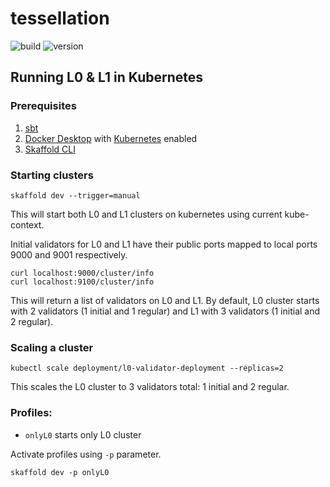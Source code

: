 tessellation
===========

![build](https://img.shields.io/github/workflow/status/Constellation-Labs/tessellation/Create%20Release?label=build)
![version](https://img.shields.io/github/v/release/Constellation-Labs/tessellation?sort=semver)

## Running L0 & L1 in Kubernetes

### Prerequisites

1. [sbt](https://www.scala-sbt.org/)
2. [Docker Desktop](https://www.docker.com/get-started/) with [Kubernetes](https://docs.docker.com/desktop/kubernetes/) enabled
3. [Skaffold CLI](https://skaffold.dev/docs/install/#standalone-binary)

### Starting clusters

```
skaffold dev --trigger=manual
```

This will start both L0 and L1 clusters on kubernetes using current kube-context.

Initial validators for L0 and L1 have their public ports mapped to local ports 9000 and 9001 respectively.

```
curl localhost:9000/cluster/info
curl localhost:9100/cluster/info
```

This will return a list of validators on L0 and L1. By default, L0 cluster starts with 2 validators (1 initial and 1 
regular) and L1 with 3 validators (1 initial and 2 regular).

### Scaling a cluster

```
kubectl scale deployment/l0-validator-deployment --replicas=2
```

This scales the L0 cluster to 3 validators total: 1 initial and 2 regular.


### Profiles:

* `onlyL0` starts only L0 cluster

Activate profiles using `-p` parameter.
```
skaffold dev -p onlyL0
```
